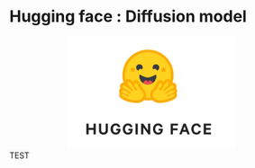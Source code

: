 # Hugging face : Diffusion model

<center>
<img src="huggingface.jpeg" alt="huggingface" style="height: 200px; width:300px;"/>
</center>
TEST